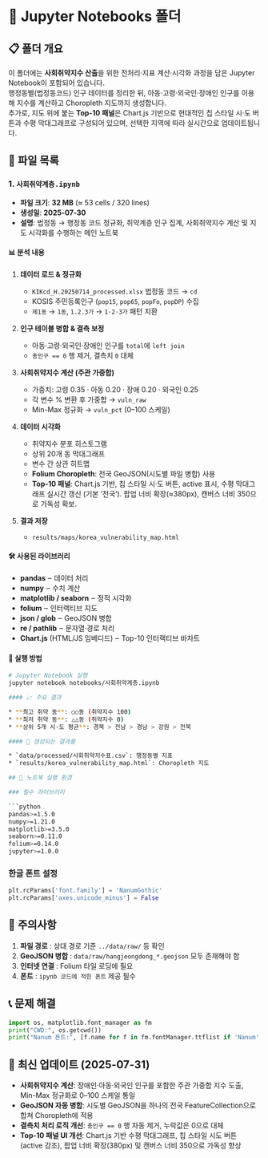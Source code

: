 # 📓 Jupyter Notebooks 폴더

## 📋 폴더 개요

이 폴더에는 **사회취약지수 산출**을 위한 전처리·지표 계산·시각화 과정을 담은 Jupyter Notebook이 포함되어 있습니다.  
행정동별(법정동코드) 인구 데이터를 정리한 뒤, 아동·고령·외국인·장애인 인구를 이용해 지수를 계산하고 Choropleth 지도까지 생성합니다.  
추가로, 지도 위에 붙는 **Top-10 패널**은 Chart.js 기반으로 현대적인 칩 스타일 시·도 버튼과 수평 막대그래프로 구성되어 있으며, 선택한 지역에 따라 실시간으로 업데이트됩니다.

## 📁 파일 목록

### 1. `사회취약계층.ipynb`

* **파일 크기**: **32 MB** (≈ 53 cells / 320 lines)  
* **생성일**: **2025-07-30**  
* **설명**: 법정동 → 행정동 코드 정규화, 취약계층 인구 집계, 사회취약지수 계산 및 지도 시각화를 수행하는 메인 노트북

#### 📊 분석 내용

1. **데이터 로드 & 정규화**
   * `KIKcd_H.20250714_processed.xlsx` 법정동 코드 → `cd`
   * KOSIS 주민등록인구 (`pop15`, `pop65`, `popFo`, `popDP`) 수집
   * `제1동` → `1동`, `1.2.3가` → `1·2·3가` 패턴 치환

2. **인구 테이블 병합 & 결측 보정**
   * 아동·고령·외국인·장애인 인구를 `total`에 `left join`
   * `총인구 == 0` 행 제거, 결측치 `0` 대체

3. **사회취약지수 계산 (주관 가중합)**
   * 가중치: 고령 0.35 · 아동 0.20 · 장애 0.20 · 외국인 0.25  
   * 각 변수 % 변환 후 가중합 → `vuln_raw`
   * Min-Max 정규화 → `vuln_pct` (0–100 스케일)

4. **데이터 시각화**
   * 취약지수 분포 히스토그램  
   * 상위 20개 동 막대그래프  
   * 변수 간 상관 히트맵  
   * **Folium Choropleth**: 전국 GeoJSON(시도별 파일 병합) 사용  
   * **Top-10 패널**: Chart.js 기반, 칩 스타일 시·도 버튼, active 표시, 수평 막대그래프 실시간 갱신 (기본 ‘전국’). 팝업 너비 확장(≈380px), 캔버스 너비 350으로 가독성 확보.

5. **결과 저장**
   * `results/maps/korea_vulnerability_map.html`

#### 🛠️ 사용된 라이브러리

* **pandas** ‒ 데이터 처리  
* **numpy** ‒ 수치 계산  
* **matplotlib / seaborn** ‒ 정적 시각화  
* **folium** ‒ 인터랙티브 지도  
* **json / glob** ‒ GeoJSON 병합  
* **re / pathlib** ‒ 문자열·경로 처리  
* **Chart.js** (HTML/JS 임베디드) ‒ Top-10 인터랙티브 바차트

#### 🎯 실행 방법

```bash
# Jupyter Notebook 실행
jupyter notebook notebooks/사회취약계층.ipynb

#### 📈 주요 결과

* **최고 취약 동**: ○○동 (취약지수 100)
* **최저 취약 동**: △△동 (취약지수 0)
* **상위 5개 시·도 평균**: 경북 > 전남 > 경남 > 강원 > 전북

#### 💾 생성되는 결과물

* `data/processed/사회취약지수표.csv`: 행정동별 지표
* `results/korea_vulnerability_map.html`: Choropleth 지도

## 🔧 노트북 실행 환경

### 필수 라이브러리

```python
pandas>=1.5.0
numpy>=1.21.0
matplotlib>=3.5.0
seaborn>=0.11.0
folium>=0.14.0
jupyter>=1.0.0
```

### 한글 폰트 설정

```python
plt.rcParams['font.family'] = 'NanumGothic'
plt.rcParams['axes.unicode_minus'] = False
```

## 🚨 주의사항

1. **파일 경로** : 상대 경로 기준 `../data/raw/` 등 확인
2. **GeoJSON 병합** : `data/raw/hangjeongdong_*.geojson` 모두 존재해야 함
3. **인터넷 연결** : Folium 타일 로딩에 필요
4. **폰트** : `ipynb 코드에 적힌 폰트` 제공 필수

## 📞 문제 해결

```python
import os, matplotlib.font_manager as fm
print("CWD:", os.getcwd())
print("Nanum 폰트:", [f.name for f in fm.fontManager.ttflist if 'Nanum' in f.name])
```

## 🚀 최신 업데이트 (2025-07-31)

* **사회취약지수 계산**: 장애인·아동·외국인 인구를 포함한 주관 가중합 지수 도출, Min-Max 정규화로 0–100 스케일 통일  
* **GeoJSON 자동 병합**: 시도별 GeoJSON을 하나의 전국 FeatureCollection으로 합쳐 Choropleth에 적용  
* **결측치 처리 로직 개선**: `총인구 == 0` 행 자동 제거, 누락값은 0으로 대체  
* **Top-10 패널 UI 개선**: Chart.js 기반 수평 막대그래프, 칩 스타일 시도 버튼 (active 강조), 팝업 너비 확장(380px) 및 캔버스 너비 350으로 가독성 향상  